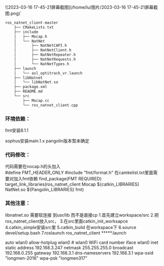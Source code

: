![2023-03-16 17-45-21屏幕截图](/home/lu/图片/2023-03-16 17-45-21屏幕截图.png)`

```c++
ros_natnet_client-master
    ├── CMakeLists.txt
    ├── include
    │   ├── Mocap.h
    │   └── NatNet
    │       ├── NatNetCAPI.h
    │       ├── NatNetClient.h
    │       ├── NatNetRepeater.h
    │       ├── NatNetRequests.h
    │       └── NatNetTypes.h
    ├── launch
    │   └── asl_optitrack_vr.launch
    ├── libNatnet
    │   └── libNatNet.so
    ├── package.xml
    ├── README.md
    └── src
        ├── Mocap.cc
        └── ros_natnet_client.cpp
```

### 环境依赖：

fmt安装8.1.1

sophus安装main.1.x
pangolin版本暂未确定

### 代码修改：

代码需要在nocap.h的头加入  
#define FMT_HEADER_ONLY
#include "fmt/format.h"
在camkelist.txt里面需要对加入fmt依赖
find_package(FMT REQUIRED)
target_link_libraries(ros_natnet_client Mocap ${catkin_LIBRARIES} NatNet.so ${Pangolin_LIBRARIES}  fmt)

### 其他注意：

libnatnet.so 需要软连接 到usr/lib 而不是直接cp
1.首先建立workspace/src
2.把ros_natnet_client放入src，
3.在src里面catkin_init_worksapce
4.catkin_simple安装src里
5.catkin_build 在workspace下
6.source devel/setup.bash
7.roslaunch ros_natnet_client  *****.launch

auto wlan0
allow-hotplug wlan0 # wlan0 WiFi card number
iface wlan0 inet static
address 192.168.3.247
netmask 255.255.255.0
broadcast 192.168.0.255
gateway 192.168.3.1
dns-nameservers 192.168.3.1
wpa-ssid "longmen-2016" 
wpa-psk "longmen317" 




